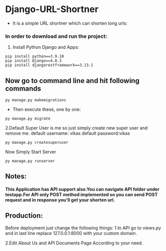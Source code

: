 # Django-URL-Shortner

* It is a simple URL shortner which can shorten long urls: <br>

### In order to download and run the project:
1. Install Python Django and Apps:
```shell
pip install python==3.9.10
pip install Django==4.0.3
pip install djangorestframework==3.13.1
```
## Now go to command line and hit following commands

```shell
py manage.py makemigrations
```
* Then execute these, one by one:
```shell
py manage.py migrate
```

2.Default Super User is me so just simply create new super user and remove me.
default username: vikas
default password:vikas

```shell
py manage.py createsuperuser
```

Now Simply Start Server
```shell
py manage.py runserver
```

## Notes:
#### This Application has API support also.You can navigate API folder under testapp.For API only POST method implemented so you can send POST request and in response you'll get your shorten url.

## Production:
Before deployment just change the following things:
1.In API go to views.py and in last line replace 127.0.0.1:8000 with your custom domain.

2.Edit About Us and API Documents Page According to your need.
